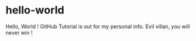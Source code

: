 # hello-world
Hello, World !
GitHub Tutorial is out for my personal info. Evil villan, you will never win !
